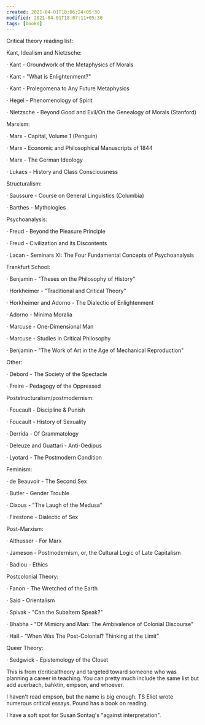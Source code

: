 ```yaml
---
created: 2021-04-01T18:06:24+05:30
modified: 2021-04-01T18:07:11+05:30
tags: [books]
---
```


 Critical theory reading list:

Kant, Idealism and Nietzsche:

· Kant - Groundwork of the Metaphysics of Morals

· Kant - "What is Enlightenment?"

· Kant - Prolegomena to Any Future Metaphysics

· Hegel - Phenomenology of Spirit

· Nietzsche - Beyond Good and Evil/On the Genealogy of Morals (Stanford)

Marxism:

· Marx - Capital, Volume 1 (Penguin)

· Marx - Economic and Philosophical Manuscripts of 1844

· Marx - The German Ideology

· Lukacs - History and Class Consciousness

Structuralism:

· Saussure - Course on General Linguistics (Columbia)

· Barthes - Mythologies

Psychoanalysis:

· Freud - Beyond the Pleasure Principle

· Freud - Civilization and its Discontents

· Lacan - Seminars XI: The Four Fundamental Concepts of Psychoanalysis

Frankfurt School:

· Benjamin - "Theses on the Philosophy of History"

· Horkheimer - "Traditional and Critical Theory"

· Horkheimer and Adorno - The Dialectic of Enlightenment

· Adorno - Minima Moralia

· Marcuse - One-Dimensional Man

· Marcuse - Studies in Critical Philosophy

· Benjamin - "The Work of Art in the Age of Mechanical Reproduction"

Other:

· Debord - The Society of the Spectacle

· Freire - Pedagogy of the Oppressed

Poststructuralism/postmodernism:

· Foucault - Discipline & Punish

· Foucault - History of Sexuality

· Derrida - Of Grammatology

· Deleuze and Guattari - Anti-Oedipus

· Lyotard - The Postmodern Condition

Feminism:

· de Beauvoir - The Second Sex

· Butler - Gender Trouble

· Cixous - "The Laugh of the Medusa"

· Firestone - Dialectic of Sex

Post-Marxism:

· Althusser - For Marx

· Jameson - Postmodernism, or, the Cultural Logic of Late Capitalism

· Badiou - Ethics

Postcolonial Theory:

· Fanon - The Wretched of the Earth

· Said - Orientalism

· Spivak - "Can the Subaltern Speak?"

· Bhabha - "Of Mimicry and Man: The Ambivalence of Colonial Discourse"

· Hall - “When Was The Post-Colonial? Thinking at the Limit”

Queer Theory:

· Sedgwick - Epistemology of the Closet

This is from r/criticaltheory and targeted toward someone who was planning a career in teaching.  You can pretty much include the same list but add auerbach, bahktin, empson, and whoever.

I haven't read empson, but the name is big enough.  TS Eliot wrote numerous critical essays.  Pound has a book on reading.

I have a soft spot for Susan Sontag's "against interpretation". 
